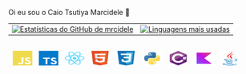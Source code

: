 Oi eu sou o Caio Tsutiya Marcidele 👋

<table align="center">
  <tr>
    <td valign="top">
      <a href="https://github.com/mrcidele">
        <img src="https://github-readme-stats.vercel.app/api?username=mrcidele&show_icons=true&theme=dracula" alt="Estatísticas do GitHub de mrcidele" />
      </a>
    </td>
    <td valign="top">
      <a href="https://github.com/mrcidele">
        <img src="https://github-readme-stats.vercel.app/api/top-langs/?username=mrcidele&stats_format=bytes&layout=compact&theme=dracula" alt="Linguagens mais usadas" />
      </a>
    </td>
  </tr>
</table>

<div style="display: inline_block"><br>
  <img align="center" alt="Rafa-Js" height="30" width="40" src="https://raw.githubusercontent.com/devicons/devicon/master/icons/javascript/javascript-plain.svg">
  <img align="center" alt="Rafa-Ts" height="30" width="40" src="https://raw.githubusercontent.com/devicons/devicon/master/icons/typescript/typescript-plain.svg">
  <img align="center" alt="Rafa-React" height="30" width="40" src="https://raw.githubusercontent.com/devicons/devicon/master/icons/react/react-original.svg">
  <img align="center" alt="Rafa-HTML" height="30" width="40" src="https://raw.githubusercontent.com/devicons/devicon/master/icons/html5/html5-original.svg">
  <img align="center" alt="Rafa-CSS" height="30" width="40" src="https://raw.githubusercontent.com/devicons/devicon/master/icons/css3/css3-original.svg">
  <img align="center" alt="Rafa-Python" height="30" width="40" src="https://raw.githubusercontent.com/devicons/devicon/master/icons/python/python-original.svg">
  <img align="center" alt="Rafa-Csharp" height="30" width="40" src="https://raw.githubusercontent.com/devicons/devicon/master/icons/csharp/csharp-original.svg">
  <img align="center" alt="Rafa-Kotlin" height="30" width="40" src="https://raw.githubusercontent.com/devicons/devicon/master/icons/kotlin/kotlin-original.svg">
  <img align="center" alt="Rafa-Java" height="30" width="40" src="https://raw.githubusercontent.com/devicons/devicon/master/icons/java/java-original.svg">
</div>

